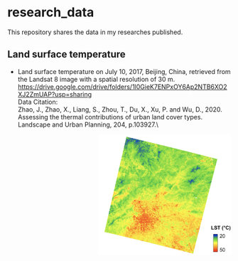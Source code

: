 # research_data
This repository shares the data in my researches published.




## Land surface temperature
- Land surface temperature on July 10, 2017, Beijing, China, retrieved from the Landsat 8 image with a spatial resolution of 30 m.<br />
https://drive.google.com/drive/folders/1l0GieK7ENPxOY6Ap2NTB6XO2XJ2ZmUAP?usp=sharing<br />
Data Citation:\
Zhao, J., Zhao, X., Liang, S., Zhou, T., Du, X., Xu, P. and Wu, D., 2020. Assessing the thermal contributions of urban land cover types. Landscape and Urban Planning, 204, p.103927.\
<img src="lst_2017_07_10_beijing.png" width=300 align=right>
